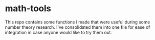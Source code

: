 # math-tools
This repo contains some functions I made that were useful during some number theory research. I've consolidated them into one file for ease of integration in case anyone would like to try them out.
